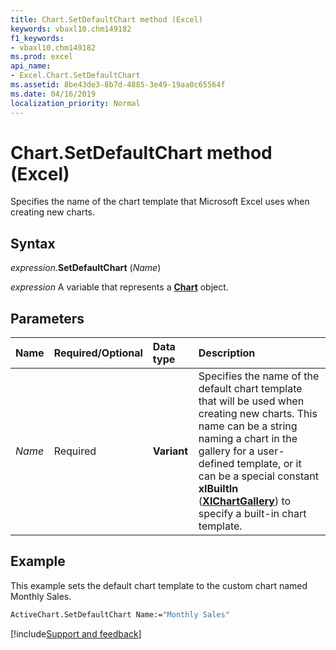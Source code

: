 ```yaml
---
title: Chart.SetDefaultChart method (Excel)
keywords: vbaxl10.chm149182
f1_keywords:
- vbaxl10.chm149182
ms.prod: excel
api_name:
- Excel.Chart.SetDefaultChart
ms.assetid: 8be43de3-8b7d-4885-3e49-19aa0c65564f
ms.date: 04/16/2019
localization_priority: Normal
---
```



# Chart.SetDefaultChart method (Excel)

Specifies the name of the chart template that Microsoft Excel uses when creating new charts.


## Syntax

_expression_.**SetDefaultChart** (_Name_)

_expression_ A variable that represents a **[Chart](Excel.Chart(object).md)** object.


## Parameters

|Name|Required/Optional|Data type|Description|
|:-----|:-----|:-----|:-----|
| _Name_|Required| **Variant**|Specifies the name of the default chart template that will be used when creating new charts. This name can be a string naming a chart in the gallery for a user-defined template, or it can be a special constant **xlBuiltIn** (**[XlChartGallery](excel.xlchartgallery.md)**) to specify a built-in chart template.|

## Example

This example sets the default chart template to the custom chart named Monthly Sales.

```vb
ActiveChart.SetDefaultChart Name:="Monthly Sales"
```




[!include[Support and feedback](~/includes/feedback-boilerplate.md)]